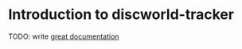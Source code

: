 # Introduction to discworld-tracker

TODO: write [great documentation](http://jacobian.org/writing/what-to-write/)
